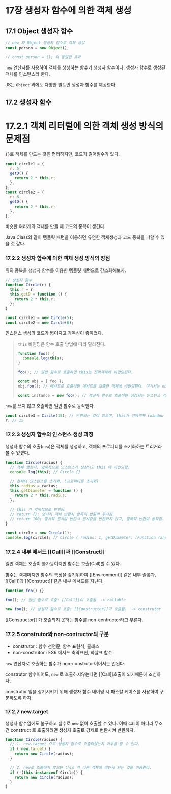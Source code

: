 # 17장 생성자 함수에 의한 객체 생성

## 17.1 Object 생성자 함수

```js
// new 와 Object 생성자 함수로 객체 생성
const person = new Object();

// const person = {}; 와 동일한 효과
```

`new` 연산자를 사용하여 객체를 생성하는 함수가 생성자 함수이다. 생성자 함수로 생성된 객체를 인스턴스라 한다.

JS는 `Object` 외에도 다양한 빌트인 생성자 함수를 제공한다.

## 17.2 생성자 함수

# 17.2.1 객체 리터럴에 의한 객체 생성 방식의 문제점

`{}`로 객체를 만드는 것은 편리하지만, 코드가 길어질수가 있다.

```js
const circle1 = {
  r: 5,
  getD() {
    return 2 * this.r;
  },
};
const circle2 = {
  r: 6,
  getD() {
    return 2 * this.r;
  },
};
```

비슷한 여러개의 객체를 만들 때 코드의 중복이 생긴다.

Java Class와 같이 템플릿 패턴을 이용하면 유연한 객체생성과 코드 중복을 피할 수 있을 것 같다.

### 17.2.2 생성자 함수에 의한 객체 생성 방식의 장점

위의 중복을 생성자 함수를 이용한 템플릿 패턴으로 간소화해보자.

```js
// 생성자 함수
function Circle(r) {
  this.r = r;
  this.getD = function () {
    return 2 * this.r;
  };
}

const circle1 = new Circle(5);
const circle2 = new Circle(6);
```

인스턴스 생성의 코드가 짧아지고 가독성이 좋아졌다.

> `this` 바인딩은 함수 호출 방법에 따라 달라진다.
>
> ```js
> function foo() {
>   console.log(this);
> }
>
> foo(); // 일반 함수로 호출하면 this는 전역객체에 바인딩된다.
>
> const obj = { foo };
> obj.foo(); // 메서드로 호출하면 메서드를 호출한 객체에 바인딩된다. 여기서는 obj 객체
>
> const instance = new foo(); // 생성자 함수로 호출하면 생성되는 인스턴스 객체 바인딩된다. instance
> ```

`new`를 쓰지 않고 호출하면 일반 함수로 동작한다.

```js
const circle3 = Circle(15); // 반환되는 값이 없으며, this가 전역객체 (window 나 global)에 바인딩된다.
r; // 15
```

### 17.2.3 생성자 함수의 인스턴스 생성 과정

생성자 함수의 호출(`new`)은 객체를 생성하고, 객체의 프로퍼티를 초기화하는 트리거라 볼 수 있겠다.

```js
function Circle(radius) {
  // 객체 생성시, 암묵적으로 인스턴스가 생성되고 this 에 바인딩함.
  console.log(this); // Circle {}

  // 현재의 인스턴스를 초기화. (프로퍼티를 초기화)
  this.radius = radius;
  this.getDiameter = function () {
    return 2 * this.radius;
  };

  // this 가 암묵적으로 반환됨.
  // return {}; 명시적 객체 반환시 암묵적 반환이 무시됨.
  // return 100; 명시적 원시값 반환시 원시값을 반환하지 않고, 암묵적 반환이 동작함.
}

const circle = new Circle(1);
console.log(circle); // Circle { radius: 1, getDiameter: [Function (anonymous)] }
```

### 17.2.4 내부 메서드 [[Call]]과 [[Construct]]

일반 객체는 호출이 불가능하지만 함수는 호출(Call)할 수 있다.

함수는 객체이지만 함수의 특징을 갖기위하여 [[Environment]] 같은 내부 슬롯과, [[Call]]과 [[Construct]] 같은 내부 메서드를 지닌다.

```js
function foo() {}

foo(); // 일반 함수로 호출: [[Call]]이 호출됨. -> callable

new foo(); // 생성자 함수로 호출: [[Constructor]]가 호출됨.  -> construtor
```

[[Constructor]] 가 호출되지 못하는 함수를 non-contructor라고 부른다.

### 17.2.5 construtor와 non-contructor의 구분

- construtor : 함수 선언문, 함수 표현식, 클래스
- non-construtor : ES6 메서드 축약표현, 화살표 함수

`new` 연산자로 호출하는 함수가 non-construtor이어서는 안된다.

construtor 함수이어도, `new` 로 호출하지않는다면 [[Call]]호출이 되기때문에 조심하자.

construtor 임을 상기시키기 위해 생성자 함수 네이밍 시 파스칼 케이스를 사용하여 구분하도록 하자.

### 17.2.7 new.target

생성자 함수임에도 불구하고 실수로 `new` 없이 호출할 수 있다. 이때 call이 아니라 무조건 construct 로 호출하려면 생성자 호출로 강제로 변환시켜 반환하자.

```js
function Circle(radius) {
  // 1. new.target 으로 생성자 함수로 호출되었는지 여부를 알 수 있다.
  if (!new.target) {
    return new Circle(radius);
  }

  // 2. new로 호출하지 않으면 this 가 다른 객체에 바인딩 되는 것을 이용한다.
  if (!(this instanceof Circle)) {
    return new Circle(radius);
  }
}
```
